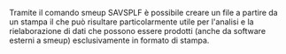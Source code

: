 Tramite il comando smeup SAVSPLF è possibile creare un file a partire da un stampa il che può risultare particolarmente utile per l'analisi e la rielaborazione di dati che possono essere prodotti (anche da software esterni a smeup) esclusivamente in formato di stampa.
